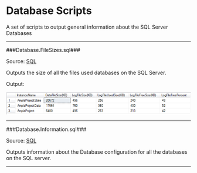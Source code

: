 Database Scripts
===

A set of scripts to output general information about the SQL Server Databases

----------

###Database.FileSizes.sql###

Source: [SQL](Database.FileSizes.sql)

Outputs the size of all the files used databases on the SQL Server.

Output:

![SQL Output](../../images/database/Database.FileSizes.png)

----------

###Database.Information.sql###

Source: [SQL](Database.Information.sql)

Outputs information about the Database configuration for all the databases on the SQL server.


----------
